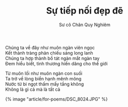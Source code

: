 ﻿---
title: Sự tiếp nối đẹp đẽ
author: Sư cô Chân Quy Nghiêm
---

<div class="verse"><p>Chúng ta về đây như muôn ngàn viên ngọc<br/>
Kết thành tràng phản chiếu sáng long lanh<br/>
Chúng ta hợp thành bồ tát ngàn mắt ngàn tay<br/>
Đem hiểu biết, tình thương hiến dâng cho thế giới</p>

<p>Từ muôn lối như muôn ngàn con suối<br/>
Ta trở về lòng biển hạnh mênh mông<br/>
Nước từ bi ngọt thấm mấy tầng không<br/>
Không là gì cả mà là tất cả</p></div>

<div class="article-end"></div>

{% image "article/for-poems/DSC_8024.JPG" %}
